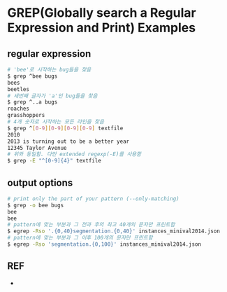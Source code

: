 # GREP(Globally search a Regular Expression and Print) Examples

## regular expression

```sh
# 'bee'로 시작하는 bug들을 찾음
$ grep ^bee bugs
bees
beetles
# 세번째 글자가 'a'인 bug들을 찾음
$ grep ^..a bugs
roaches
grasshoppers
# 4개 숫자로 시작하는 모든 라인을 찾음
$ grep ^[0-9][0-9][0-9][0-9] textfile
2010
2013 is turning out to be a better year
12345 Taylor Avenue
# 위와 동일함. 다만 extended regexp(-E)를 사용함
$ grep -E "^[0-9]{4}" textfile
```

## output options

```sh
# print only the part of your pattern (--only-matching)
$ grep -o bee bugs
bee
bee
# pattern에 맞는 부분과 그 전과 후의 최고 40개의 문자만 프린트함
$ egrep -Rso '.{0,40}segmentation.{0,40}' instances_minival2014.json
# pattern에 맞는 부분과 그 이후 100개의 문자만 프린트함
$ egrep -Rso 'segmentation.{0,100}' instances_minival2014.json
```


## REF
- [](https://www.networkworld.com/article/2706756/big-data/groping-through-big-data-with-grep.html)
